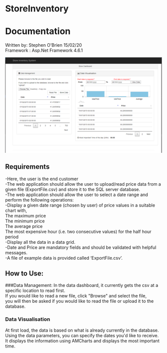 # StoreInventory
 
# Documentation

Written by: Stephen O'Brien 15/02/20  
Framework : Asp.Net Framework 4.6.1  

![Dashboard](https://github.com/SobblesBobbles/StoreInventory/blob/master/Images/StoreInventory_Dashboard3.PNG)
  
## Requirements
-Here, the user is the end customer  
-The web application should allow the user to upload/read price data from a given file
  (ExportFile.csv) and store it to the SQL server database.  
-The web application should allow the user to select a date range and perform the following
operations:  
-Display a given date range (chosen by user) of price values in a suitable chart with,  
  The maximum price  
  The minimum price  
  The average price  
  The most expensive hour (i.e. two consecutive values) for the half hour period  
-Display all the data in a data grid.  
-Date and Price are mandatory fields and should be validated with helpful messages.  
-A file of example data is provided called ‘ExportFile.csv’.  

## How to Use:
###Data Management:
 In the data dashboard, it currently gets the csv at a specific location to read first.   
 If you would like to read a new file, click "Browse" and select the file,   
 you will then be asked if you would like to read the file or upload it to the database.  
 ### Data Visualisation
  At first load, the data is based on what is already currently in the database.  
  Using the data parameters, you can specify the dates you'd like to receive.   
  It displays the information using AMCharts and displays the most important time.   


